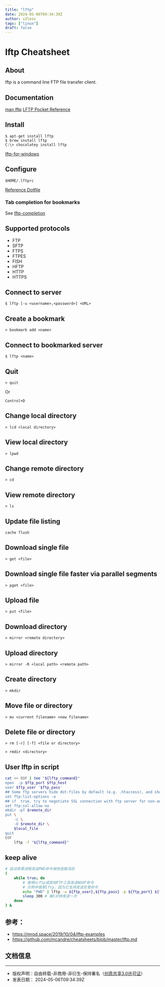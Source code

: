 ```yaml
---
title: "lftp"
date: 2024-05-06T09:34:39Z
author: v2less
tags: ["linux"]
draft: false
---
```

# lftp Cheatsheet

## About
lftp is a command line FTP file transfer client.
## Documentation
[man lftp](http://lftp.yar.ru/lftp-man.html)
[LFTP Pocket Reference](https://mcandre.gitbooks.io/lftp-pocket-reference/content/introduction.html)
## Install
```
$ apt-get install lftp
$ brew install lftp
C:\> chocolatey install lftp
```
[lftp-for-windows](http://nwgat.ninja/lftp-for-windows/)
## Configure
```
$HOME/.lftprc
```
[Reference Dotfile](https://gist.github.com/mjf/4b0a57edb32f533af92b06ac65d2f9f3)
### Tab completion for bookmarks
See [lftp-completion](https://github.com/mcandre/lftp-completion)
## Supported protocols
* FTP
* SFTP
* FTPS
* FTPES
* FISH
* HFTP
* HTTP
* HTTPS
## Connect to server
```
$ lftp [-u <username>,<password>] <URL>
```
## Create a bookmark
```
> bookmark add <name>
```
## Connect to bookmarked server
```
$ lftp <name>
```
## Quit
```
> quit
```
Or
```
Control+D
```
## Change local directory
```
> lcd <local directory>
```
## View local directory
```
> lpwd
```
## Change remote directory
```
> cd
```
## View remote directory
```
> ls
```
## Update file listing
```
cache flush
```
## Download single file
```
> get <file>
```
## Download single file faster via parallel segments
```
> pget <file>
```
## Upload file
```
> put <file>
```
## Download directory
```
> mirror <remote directory>
```
## Upload directory
```
> mirror -R <local path> <remote path>
```
## Create directory
```
> mkdir
```
## Move file or directory
```
> mv <current filename> <new filename>
```
## Delete file or directory
```
> rm [-r] [-f] <file or directory>
```
```
> rmdir <directory>
```
## User lftp in script
```bash
cat << EOF | tee "${lftp_command}"
open  -p $ftp_port $ftp_host
user $ftp_user '$ftp_pass'
## Some ftp servers hide dot-files by default (e.g. .htaccess), and show them only when LIST command is used with -a option.
set ftp:list-options -a
## if  true, try to negotiate SSL connection with ftp server for non-anonymous access. Default is true. This and other ssl settings are only available if lftp was compiled with an ssl/tls library.
set ftp:ssl-allow no
mkdir -pf $remote_dir
put \
    -c \
    -O $remote_dir \
    $local_file
quit
EOF
    lftp -f "${lftp_command}"
```
## keep alive
```bash
# 启动背景进程发送PWD命令保持连接活跃
(
    while true; do
        # 使用ncftp或其他FTP工具发送NOOP命令
        # 示例中使用lftp，因为它支持发送任意命令
        echo "PWD" | lftp -u ${ftp_user},${ftp_pass} -p ${ftp_port} ${ftp_host}
        sleep 300 # 每5分钟发送一次
    done
) &
```
## 参考：
- https://mrod.space/2019/10/04/lftp-examples
- https://github.com/mcandre/cheatsheets/blob/master/lftp.md









## 文档信息
---
- 版权声明：自由转载-非商用-非衍生-保持署名（[创意共享3.0许可证](https://creativecommons.org/licenses/by-nc-nd/3.0/deed.zh)）
- 发表日期： 2024-05-06T09:34:39Z
